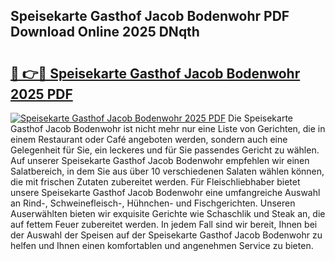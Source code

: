 ## Speisekarte Gasthof Jacob Bodenwohr PDF Download Online 2025 DNqth

# <h2><a href="http://gccg0m.nevu.top/?p=Speisekarte+Gasthof+Jacob+Bodenwohr">🔗 👉🔴 Speisekarte Gasthof Jacob Bodenwohr 2025 PDF</a></h2>

[![Speisekarte Gasthof Jacob Bodenwohr 2025 PDF](https://i.imgur.com/dBaPXMq.png)](http://gccg0m.nevu.top/?p=Speisekarte+Gasthof+Jacob+Bodenwohr)
Die Speisekarte Gasthof Jacob Bodenwohr ist nicht mehr nur eine Liste von Gerichten, die in einem Restaurant oder Café angeboten werden, sondern auch eine Gelegenheit für Sie, ein leckeres und für Sie passendes Gericht zu wählen. Auf unserer Speisekarte Gasthof Jacob Bodenwohr empfehlen wir einen Salatbereich, in dem Sie aus über 10 verschiedenen Salaten wählen können, die mit frischen Zutaten zubereitet werden. Für Fleischliebhaber bietet unsere Speisekarte Gasthof Jacob Bodenwohr eine umfangreiche Auswahl an Rind-, Schweinefleisch-, Hühnchen- und Fischgerichten. Unseren Auserwählten bieten wir exquisite Gerichte wie Schaschlik und Steak an, die auf fettem Feuer zubereitet werden. In jedem Fall sind wir bereit, Ihnen bei der Auswahl der Speisen auf der Speisekarte Gasthof Jacob Bodenwohr zu helfen und Ihnen einen komfortablen und angenehmen Service zu bieten.

